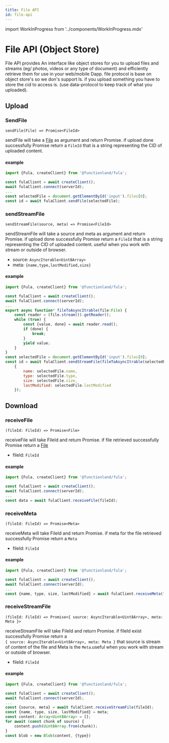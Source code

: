 ```yaml
---
title: File API
id: file-api
---
```

import WorkInProgress from '../components/WorkInProgress.mdx'


# File API (Object Store)
File API provides An interface like object stores for you to upload files and streams (eg/ photos, videos or any type of 
document) and efficiently retrieve them for use in your web/mobile Dapp. file protocol is base on object store's so we don's support ls.
if you upload something you have to store the cid to access is. (use data-protocol to keep track of what you uploaded).

## Upload

### SendFile 
`sendFile(File) => Promise<FileId>` </br>

sendFile will take a [File](https://developer.mozilla.org/en-US/docs/Web/API/File) as argument and return Promise. if upload done successfully Promise return a `FileId` that is a string
representing the CID of uploaded content. 

#### example
```js
import {Fula, createClient} from '@functionland/fula';

const fulaClient = await createClient();
await fulaClient.connect(serverId);
...
const selectedFile = document.getElementById('input').files[0];
const id = await fulaClient.sendFile(selectedFile);
```

### sendStreamFile
`sendStreamFile(source, meta) => Promise<FileId>` </br>

sendStreamFile will take a source and meta  as argument and return Promise. if upload done successfully Promise return a `FileId` that is a string
representing the CID of uploaded content. useful when you work with stream or outside of browser.
- source:  `AsyncIterable<Uint8Array>`
- meta: `{name,type,lastModified,size}`

#### example
```js
import {Fula, createClient} from '@functionland/fula';

const fulaClient = await createClient();
await fulaClient.connect(serverId);
...
export async function* fileToAsyncItrable(file:File) {
    const reader = (file.stream()).getReader();
    while (true) {
        const {value, done} = await reader.read();
        if (done) {
            break;
        }
        yield value;
    }
}
const selectedFile = document.getElementById('input').files[0];
const id = await fulaClient.sendStreamFile(fileToAsyncItrable(selectedFile),
    {
        name: selectedFile.name,
        type: selectedFile.type,
        size: selectedFile.size,
        lastModified: selectedFile.lastModified
    });
```

## Download 
### receiveFile
`(fileId: FileId) => Promise<File>`</br>

receiveFile will take FileId and return Promise. if file retrieved  successfully Promise return a [File](https://developer.mozilla.org/en-US/docs/Web/API/File)
- fileId:  `FileId`



#### example
```js
import {Fula, createClient} from '@functionland/fula';

const fulaClient = await createClient();
await fulaClient.connect(serverId);
...
const data = await fulaClient.receiveFile(fileId);

```
### receiveMeta
`(fileId: FileId) => Promise<Meta>`</br>

receiveMeta will take FileId and return Promise. if meta for the file retrieved successfully Promise return a `Meta`
- fileId:  `FileId`



#### example
```js
import {Fula, createClient} from '@functionland/fula';

const fulaClient = await createClient();
await fulaClient.connect(serverId);
...
const {name, type, size, lastModified} = await fulaClient.receiveMeta(fileId);

```
### receiveStreamFile 
`(fileId: FileId) => Promise<{ source: AsyncIterable<Uint8Array>, meta: Meta }>` </br>

receiveStreamFile will take FileId and return Promise. if fileId exist successfully Promise return a </br> 
`{ source: AsyncIterable<Uint8Array>, meta: Meta }`
that source is stream of content of the file and Meta is the `Meta`.useful when you work with stream or outside of browser.
- fileId:  `FileId`



#### example
```js
import {Fula, createClient} from '@functionland/fula';

const fulaClient = await createClient();
await fulaClient.connect(serverId);
...
const {source, meta} = await fulaClient.receiveStreamFile(fileId);
const {name, type, size, lastModified} = meta;
const content: Array<Uint8Array> = [];
for await (const chunk of source) {
    content.push(Uint8Array.from(chunk));
}
const blob = new Blob(content, {type})


```




<WorkInProgress />
